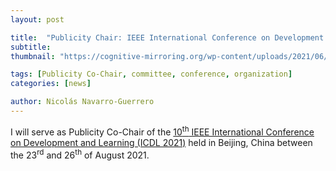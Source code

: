 ```yaml
---
layout: post

title:  "Publicity Chair: IEEE International Conference on Development and Learning (IEEE ICDL 2021)"
subtitle: 
thumbnail: "https://cognitive-mirroring.org/wp-content/uploads/2021/06/ICDL2021-1-e1623142929252-700x465.png"

tags: [Publicity Co-Chair, committee, conference, organization]
categories: [news]

author: Nicolás Navarro-Guerrero
---
```


I will serve as Publicity Co-Chair of the <a href="https://www.ieee-ras.org/component/rseventspro/event/2009-icdl-2021" target="_blank">10<sup>th</sup> IEEE International Conference on Development and Learning (ICDL 2021)</a> held in Beijing, China between the 23<sup>rd</sup> and 26<sup>th</sup> of August 2021.

<!--more-->

